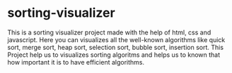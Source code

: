 # sorting-visualizer
This is a sorting visualizer project made with the help of html, css and javascript. Here you can visualizes all the well-known algorithms like quick sort, merge sort, heap sort, selection sort, bubble sort, insertion sort. This Project help us to visualizes sorting algoritms and helps us to known that how important it is to have efficient algorithms.

